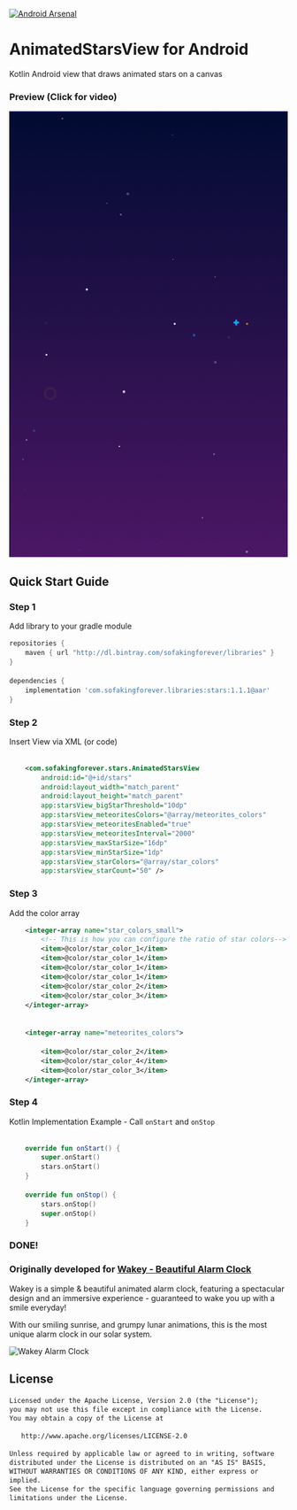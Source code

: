 [![Android Arsenal]( https://img.shields.io/badge/Android%20Arsenal-animated--stars--android-green.svg?style=flat )]( https://android-arsenal.com/details/1/7202 )

# AnimatedStarsView for Android

Kotlin Android view that draws animated stars on a canvas


### Preview (Click for video)
[![Stars](https://github.com/sofakingforever/animated-stars-android/blob/master/screenshot.png?raw=true)](http://www.youtube.com/watch?v=mpwT7fZcn10)


## Quick Start Guide

### Step 1
Add library to your gradle module

```gradle
repositories {
    maven { url "http://dl.bintray.com/sofakingforever/libraries" }
}

dependencies {
    implementation 'com.sofakingforever.libraries:stars:1.1.1@aar'
}
```

### Step 2
Insert View via XML (or code)

```xml

    <com.sofakingforever.stars.AnimatedStarsView
        android:id="@+id/stars"
        android:layout_width="match_parent"
        android:layout_height="match_parent"
        app:starsView_bigStarThreshold="10dp"
        app:starsView_meteoritesColors="@array/meteorites_colors"
        app:starsView_meteoritesEnabled="true"
        app:starsView_meteoritesInterval="2000"
        app:starsView_maxStarSize="16dp"
        app:starsView_minStarSize="1dp"
        app:starsView_starColors="@array/star_colors"
        app:starsView_starCount="50" />
```

### Step 3
Add the color array
```xml
    <integer-array name="star_colors_small">
        <!-- This is how you can configure the ratio of star colors-->
        <item>@color/star_color_1</item>
        <item>@color/star_color_1</item>
        <item>@color/star_color_1</item>
        <item>@color/star_color_1</item>
        <item>@color/star_color_2</item>
        <item>@color/star_color_3</item>
    </integer-array>


    <integer-array name="meteorites_colors">

        <item>@color/star_color_2</item>
        <item>@color/star_color_4</item>
        <item>@color/star_color_3</item>
    </integer-array>

```

### Step 4
Kotlin Implementation Example - Call `onStart` and `onStop`
```kotlin

    override fun onStart() {
        super.onStart()
        stars.onStart()
    }

    override fun onStop() {
        stars.onStop()
        super.onStop()
    }
```
### DONE!

### Originally developed for [Wakey - Beautiful Alarm Clock](https://wakey.app/?ref=github)

Wakey is a simple & beautiful animated alarm clock, featuring a spectacular design and an immersive experience - guaranteed to wake you up with a smile everyday!

With our smiling sunrise, and grumpy lunar animations, this is the most unique alarm clock in our solar system.

![Wakey Alarm Clock](https://cdn-images-1.medium.com/max/2000/1*DhcklS1xNZwHogX0wDQEyw.png)

License
-------

    Licensed under the Apache License, Version 2.0 (the "License");
    you may not use this file except in compliance with the License.
    You may obtain a copy of the License at

       http://www.apache.org/licenses/LICENSE-2.0

    Unless required by applicable law or agreed to in writing, software
    distributed under the License is distributed on an "AS IS" BASIS,
    WITHOUT WARRANTIES OR CONDITIONS OF ANY KIND, either express or implied.
    See the License for the specific language governing permissions and
    limitations under the License.

